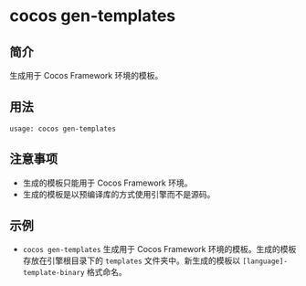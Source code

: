 # cocos gen-templates

## 简介

生成用于 Cocos Framework 环境的模板。

## 用法

`usage: cocos gen-templates`

## 注意事项

* 生成的模板只能用于 Cocos Framework 环境。
* 生成的模板是以预编译库的方式使用引擎而不是源码。

## 示例

* `cocos gen-templates`
生成用于 Cocos Framework 环境的模板。生成的模板存放在引擎根目录下的 `templates` 文件夹中。新生成的模板以 `[language]-template-binary` 格式命名。
